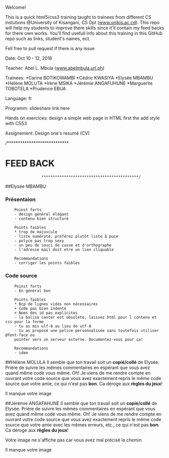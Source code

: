 Welcome!

This is a quick html5/css3 training taught to trainees from different CS instutions @University of Kisangani, CS Dpt (www.unikis.ac.cd). This repo will help my students to improve there skills since it'll contain my feed backs for there own works.
You'll find usefull info about this training in this GitHub repo such as links, student's names, ect.

Fell free to pull request if there is any issue

Date: Oct 10 - 12, 2016

Teacher: Abel L. Mbula (www.abelmbula.url.ph)

Trainees:
	*Carine BOTIKOWAMBI
    *Cédric KWASIYA
    *Elysée MBAMBU 
    *Hélène MOLUTA
    *Irène MSIKA 
    *Jérémie ANGAFUHUNE 
    *Marguerite TOBOTELA 
    *Prudence EBUA 

Language: fr

Programm: slideshare link here

Hands on exercices: design a simple web page
	in HTML first
	the add style with CSS3

Assignement: Design one's resumé (CV)

/****************************
#                    FEED BACK
                    *******************************************/
                
##Elysée MBAMBU
###    Présentaion 
        Poinst forts
        - design général élégant
        - contenu bien structuré

        Points faibles
        * trop de majuscule
        - liste numéroté, préférez plutôt liste à puce
        - polyce pas trop sexy
        - un peu de souci de casse et d'orthographe
        - l'adresse mail doit etre un lien cliquable

        Recommandations
        - corriger les points faibles
        


###    Code source
        Poinst forts
        - En général bon
        
        Points faibles
        * Bcp de lignes vides non nécessaires
        + Code pas bien indenté
        + Noms des id pas explicites
        - la balise center est obsolete, laissez html pour l contenu et css pour la forme
        - tu as mis ulf-8 au lieu de utf-8
        - tu as proposé une police personnalisée sans toutefois utiliser @font-face ou 
        pointer vers un serveur externe. Documentez-vous pour ça!

        Recommandations
        - idem
        
##Hélène MOLULA
Il semble que ton travail soit un **copié/collé** de Elysée.
Prière de suivre les mêmes commentaires en espérant que vous avez quand même codé vous même. Oh! Je viens de me rendre compte en ouvrant votre code source que vous avez exactement repris le même code source que votre amie, ce qui n'est pas **bon**. Ca déroge aux **règles du jeux**!

Il manque votre image

##Jérémie ANGAFAHUNE
Il semble que ton travail soit un **copié/collé** de Elysée.
Prière de suivre les mêmes commentaires en espérant que vous avez quand même codé vous même. Oh! Je viens de me rendre compte en ouvrant votre code source que vous avez exactement repris le même code source que votre amie avec les mêmes erreurs, etc., ce qui n'est pas **bon**. Ca déroge aux **règles du jeux**!

Votre image ne s'affiche pas car vous avez mal précisé le chemin

Il manque votre image
